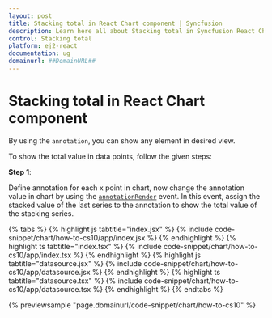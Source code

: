 ```yaml
---
layout: post
title: Stacking total in React Chart component | Syncfusion
description: Learn here all about Stacking total in Syncfusion React Chart component of Syncfusion Essential JS 2 and more.
control: Stacking total 
platform: ej2-react
documentation: ug
domainurl: ##DomainURL##
---
```


# Stacking total in React Chart component

By using the `annotation`, you can show any element in desired view.

To show the total value in data points, follow the given steps:

**Step 1**:

Define annotation for each x point in chart, now change the annotation value in chart by using the [`annotationRender`](https://ej2.syncfusion.com/react/documentation/api/chart/chartModel/#annotationrender) event.
In this event, assign the stacked value of the last series to the annotation to show the total value of the
stacking series.

{% tabs %}
{% highlight js tabtitle="index.jsx" %}
{% include code-snippet/chart/how-to-cs10/app/index.jsx %}
{% endhighlight %}
{% highlight ts tabtitle="index.tsx" %}
{% include code-snippet/chart/how-to-cs10/app/index.tsx %}
{% endhighlight %}
{% highlight js tabtitle="datasource.jsx" %}
{% include code-snippet/chart/how-to-cs10/app/datasource.jsx %}
{% endhighlight %}
{% highlight ts tabtitle="datasource.tsx" %}
{% include code-snippet/chart/how-to-cs10/app/datasource.tsx %}
{% endhighlight %}
{% endtabs %}

{% previewsample "page.domainurl/code-snippet/chart/how-to-cs10" %}
